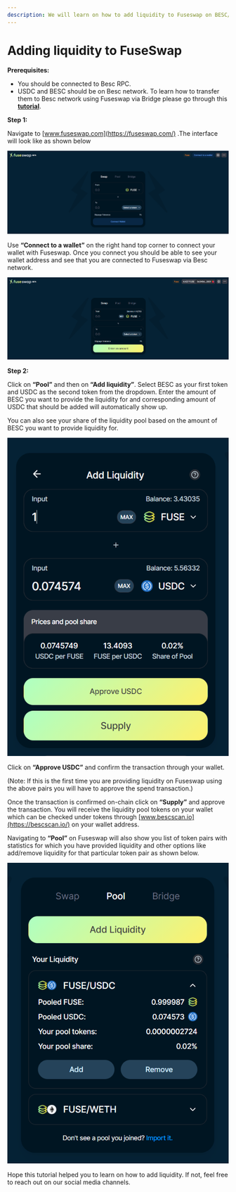 ```yaml
---
description: We will learn on how to add liquidity to Fuseswap on BESC/USDC pair.
---
```


# Adding liquidity to FuseSwap

**Prerequisites:**

* You should be connected to Besc RPC.
* USDC and BESC should be on Besc network. To learn how to transfer them to Besc network using Fuseswap via Bridge please go through this [**tutorial**](https://docs.bescscan.io/the-fuse-chain/token-bridges/transfer-fuse-using-bridge-on-fuseswap).

**Step 1:**

Navigate to [www.fuseswap.com](https://fuseswap.com/) .The interface will look like as shown below

![](../../.gitbook/assets/0%20%287%29.png)

Use **“Connect to a wallet”** on the right hand top corner to connect your wallet with Fuseswap. Once you connect you should be able to see your wallet address and see that you are connected to Fuseswap via Besc network.

![](../../.gitbook/assets/1%20%2810%29.png)

  
**Step 2:**

Click on **“Pool”** and then on **“Add liquidity”**. Select BESC as your first token and USDC as the second token from the dropdown. Enter the amount of BESC you want to provide the liquidity for and corresponding amount of USDC that should be added will automatically show up.

You can also see your share of the liquidity pool based on the amount of BESC you want to provide liquidity for.

![](../../.gitbook/assets/2%20%2810%29.png)

Click on **“Approve USDC”** and confirm the transaction through your wallet.

\(Note: If this is the first time you are providing liquidity on Fuseswap using the above pairs you will have to approve the spend transaction.\)

Once the transaction is confirmed on-chain click on **“Supply”** and approve the transaction. You will receive the liquidity pool tokens on your wallet which can be checked under tokens through [www.bescscan.io](https://bescscan.io/) on your wallet address.

Navigating to **“Pool”** on Fuseswap will also show you list of token pairs with statistics for which you have provided liquidity and other options like add/remove liquidity for that particular token pair as shown below.

![](../../.gitbook/assets/3%20%289%29.png)

Hope this tutorial helped you to learn on how to add liquidity. If not, feel free to reach out on our social media channels.


